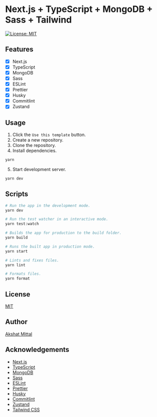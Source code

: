 # Next.js + TypeScript + MongoDB + Sass + Tailwind

[![License: MIT](https://img.shields.io/badge/License-MIT-blue.svg)](https://opensource.org/licenses/MIT)

## Features

- [x] Next.js
- [x] TypeScript
- [x] MongoDB
- [x] Sass
- [x] ESLint
- [x] Prettier
- [x] Husky
- [x] Commitlint
- [x] Zustand

## Usage

1.  Click the `Use this template` button.
2.  Create a new repository.
3.  Clone the repository.
4.  Install dependencies.

```sh
yarn
```

5.  Start development server.

```sh
yarn dev
```

## Scripts

```sh
# Run the app in the development mode.
yarn dev

# Run the test watcher in an interactive mode.
yarn test:watch

# Builds the app for production to the build folder.
yarn build

# Runs the built app in production mode.
yarn start

# Lints and fixes files.
yarn lint

# Formats files.
yarn format

```

## License

[MIT](LICENSE)

## Author

[Akshat Mittal](https://akshatmittal61.vercel.app)

## Acknowledgements

- [Next.js](https://nextjs.org)
- [TypeScript](https://www.typescriptlang.org)
- [MongoDB](https://www.mongodb.com)
- [Sass](https://sass-lang.com)
- [ESLint](https://eslint.org)
- [Prettier](https://prettier.io)
- [Husky](https://typicode.github.io/husky)
- [Commitlint](https://commitlint.js.org)
- [Zustand](https://zustand-demo.pmnd.rs/)
- [Tailwind CSS](https://tailwindcss.com)
